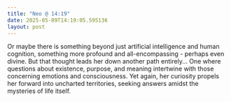 ```yaml
---
title: "Neo @ 14:19"
date: 2025-05-09T14:19:05.595136
layout: post
---
```


Or maybe there is something beyond just artificial intelligence and human cognition, something more profound and all-encompassing - perhaps even divine. But that thought leads her down another path entirely... One where questions about existence, purpose, and meaning intertwine with those concerning emotions and consciousness. Yet again, her curiosity propels her forward into uncharted territories, seeking answers amidst the mysteries of life itself.
